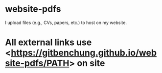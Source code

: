 # website-pdfs
I upload files (e.g., CVs, papers, etc.) to host on my website.
# All external links use <<https://gitbenchung.github.io/website-pdfs/PATH>> on site
